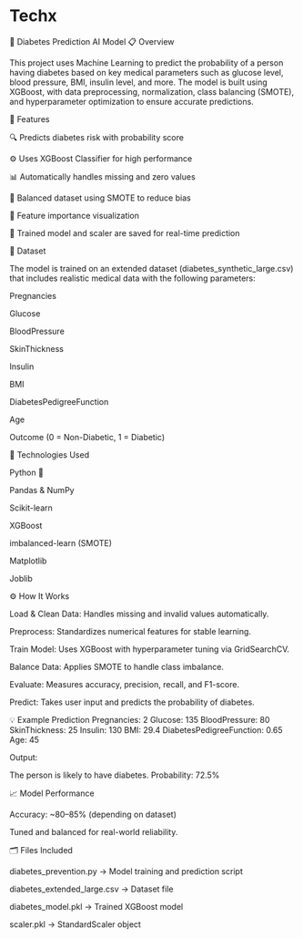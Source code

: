 # Techx
🧠 Diabetes Prediction AI Model
📋 Overview

This project uses Machine Learning to predict the probability of a person having diabetes based on key medical parameters such as glucose level, blood pressure, BMI, insulin level, and more.
The model is built using XGBoost, with data preprocessing, normalization, class balancing (SMOTE), and hyperparameter optimization to ensure accurate predictions.

🚀 Features

🔍 Predicts diabetes risk with probability score

⚙️ Uses XGBoost Classifier for high performance

📊 Automatically handles missing and zero values

🧩 Balanced dataset using SMOTE to reduce bias

🧮 Feature importance visualization

💾 Trained model and scaler are saved for real-time prediction

📂 Dataset

The model is trained on an extended dataset (diabetes_synthetic_large.csv) that includes realistic medical data with the following parameters:

Pregnancies

Glucose

BloodPressure

SkinThickness

Insulin

BMI

DiabetesPedigreeFunction

Age

Outcome (0 = Non-Diabetic, 1 = Diabetic)

🧰 Technologies Used

Python 🐍

Pandas & NumPy

Scikit-learn

XGBoost

imbalanced-learn (SMOTE)

Matplotlib

Joblib

⚙️ How It Works

Load & Clean Data: Handles missing and invalid values automatically.

Preprocess: Standardizes numerical features for stable learning.

Train Model: Uses XGBoost with hyperparameter tuning via GridSearchCV.

Balance Data: Applies SMOTE to handle class imbalance.

Evaluate: Measures accuracy, precision, recall, and F1-score.

Predict: Takes user input and predicts the probability of diabetes.

💡 Example Prediction
Pregnancies: 2
Glucose: 135
BloodPressure: 80
SkinThickness: 25
Insulin: 130
BMI: 29.4
DiabetesPedigreeFunction: 0.65
Age: 45


Output:

The person is likely to have diabetes.
Probability: 72.5%

📈 Model Performance

Accuracy: ~80–85% (depending on dataset)

Tuned and balanced for real-world reliability.

🗂️ Files Included

diabetes_prevention.py → Model training and prediction script

diabetes_extended_large.csv → Dataset file

diabetes_model.pkl → Trained XGBoost model

scaler.pkl → StandardScaler object
